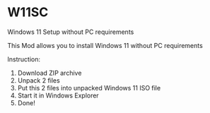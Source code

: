 # W11SC
Windows 11 Setup without PC requirements

This Mod allows you to install Windows 11 without PC requirements

Instruction:
1. Download ZIP archive
2. Unpack 2 files
3. Put this 2 files into unpacked Windows 11 ISO file
4. Start it in Windows Explorer
5. Done!
